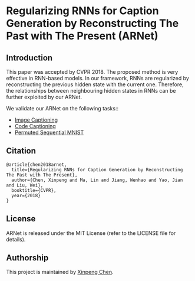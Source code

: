 # Regularizing RNNs for Caption Generation by Reconstructing The Past with The Present (ARNet)

## Introduction
This paper was accepted by CVPR 2018. The proposed method is very effective in RNN-based models.  In our framework, RNNs are regularized by reconstructing the previous hidden state with the current one. Therefore, the relationships between neighbouring hidden states in RNNs can be further exploited by our ARNet.


We validate our ARNet on the following tasks::
 - [Image Captioning](https://github.com/chenxinpeng/ARNet/tree/master/image_captioning)
 - [Code Captioning](https://github.com/chenxinpeng/ARNet/tree/master/code_captioning)
 - [Permuted Sequential MNIST](https://github.com/chenxinpeng/ARNet/tree/master/permuted_sequential_mnist)


## Citation

    @article{chen2018arnet,
      title={Regularizing RNNs for Caption Generation by Reconstructing The Past with The Present},
      author={Chen, Xinpeng and Ma, Lin and Jiang, Wenhao and Yao, Jian and Liu, Wei},
      booktitle={CVPR},
      year={2018}
    }

## License
ARNet is released under the MIT License (refer to the LICENSE file for details).


## Authorship
This project is maintained by [Xinpeng Chen](https://chenxinpeng.github.io/).